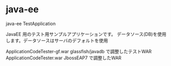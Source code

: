 # java-ee
java-ee TestApplication

JavaEE 用のテスト用サンプルアプリケーションです。
データソース(DB)を使用します。データソースはサーバのデフォルトを使用

ApplicationCodeTester-gf.war
  glassfish/javadb で調整したテストWAR
ApplicationCodeTester.war
  JbossEAP7 で調整したWAR
 
